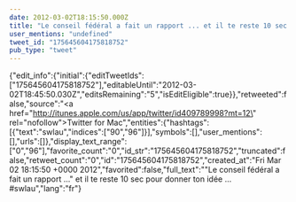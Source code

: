 ```yaml
---
date: 2012-03-02T18:15:50.000Z
title: "Le conseil fédéral a fait un rapport ... et il te reste 10 sec pour donner ton idée ... #swlau″"
user_mentions: "undefined"
tweet_id: "175645604175818752"
pub_type: "tweet"
---
```

{"edit_info":{"initial":{"editTweetIds":["175645604175818752"],"editableUntil":"2012-03-02T18:45:50.030Z","editsRemaining":"5","isEditEligible":true}},"retweeted":false,"source":"<a href=\"http://itunes.apple.com/us/app/twitter/id409789998?mt=12\" rel=\"nofollow\">Twitter for Mac</a>","entities":{"hashtags":[{"text":"swlau","indices":["90","96"]}],"symbols":[],"user_mentions":[],"urls":[]},"display_text_range":["0","96"],"favorite_count":"0","id_str":"175645604175818752","truncated":false,"retweet_count":"0","id":"175645604175818752","created_at":"Fri Mar 02 18:15:50 +0000 2012","favorited":false,"full_text":"\"Le conseil fédéral a fait un rapport ...\" et il te reste 10 sec pour donner ton idée ... #swlau","lang":"fr"}
